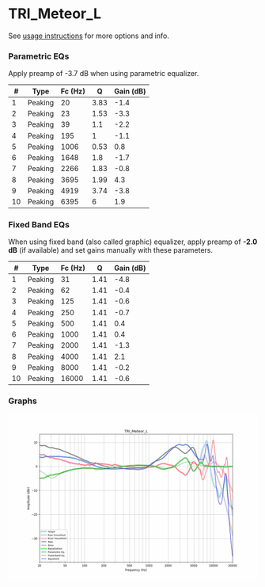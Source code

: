 # TRI_Meteor_L
See [usage instructions](https://github.com/jaakkopasanen/AutoEq#usage) for more options and info.

### Parametric EQs
Apply preamp of -3.7 dB when using parametric equalizer.

|   # | Type    |   Fc (Hz) |    Q |   Gain (dB) |
|-----|---------|-----------|------|-------------|
|   1 | Peaking |        20 | 3.83 |        -1.4 |
|   2 | Peaking |        23 | 1.53 |        -3.3 |
|   3 | Peaking |        39 | 1.1  |        -2.2 |
|   4 | Peaking |       195 | 1    |        -1.1 |
|   5 | Peaking |      1006 | 0.53 |         0.8 |
|   6 | Peaking |      1648 | 1.8  |        -1.7 |
|   7 | Peaking |      2266 | 1.83 |        -0.8 |
|   8 | Peaking |      3695 | 1.99 |         4.3 |
|   9 | Peaking |      4919 | 3.74 |        -3.8 |
|  10 | Peaking |      6395 | 6    |         1.9 |

### Fixed Band EQs
When using fixed band (also called graphic) equalizer, apply preamp of **-2.0 dB** (if available) and set gains manually with these parameters.

|   # | Type    |   Fc (Hz) |    Q |   Gain (dB) |
|-----|---------|-----------|------|-------------|
|   1 | Peaking |        31 | 1.41 |        -4.8 |
|   2 | Peaking |        62 | 1.41 |        -0.4 |
|   3 | Peaking |       125 | 1.41 |        -0.6 |
|   4 | Peaking |       250 | 1.41 |        -0.7 |
|   5 | Peaking |       500 | 1.41 |         0.4 |
|   6 | Peaking |      1000 | 1.41 |         0.4 |
|   7 | Peaking |      2000 | 1.41 |        -1.3 |
|   8 | Peaking |      4000 | 1.41 |         2.1 |
|   9 | Peaking |      8000 | 1.41 |        -0.2 |
|  10 | Peaking |     16000 | 1.41 |        -0.6 |

### Graphs
![](./TRI_Meteor_L.png)
